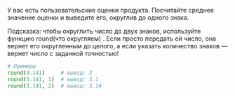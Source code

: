 У вас есть пользовательские оценки продукта. Посчитайте среднее значение оценки и выведите его, округлив до одного знака.

Подсказка: чтобы округлить число до двух знаков, используйте функцию round(что округляем) . Если просто передать ей число, она вернет его округленным до целого, а если указать количество знаков — вернет число с заданной точностью!

```python
# Примеры
round(3.141)     # вывод: 3
round(3.141, 1)  # вывод: 3.1
round(3.141, 2)  # вывод: 3.14
```
